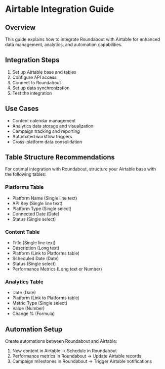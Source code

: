 
# Airtable Integration Guide

## Overview
This guide explains how to integrate Roundabout with Airtable for enhanced data management, analytics, and automation capabilities.

## Integration Steps
1. Set up Airtable base and tables
2. Configure API access
3. Connect to Roundabout
4. Set up data synchronization
5. Test the integration

## Use Cases
- Content calendar management
- Analytics data storage and visualization
- Campaign tracking and reporting
- Automated workflow triggers
- Cross-platform data consolidation

## Table Structure Recommendations
For optimal integration with Roundabout, structure your Airtable base with the following tables:

### Platforms Table
- Platform Name (Single line text)
- API Key (Single line text)
- Platform Type (Single select)
- Connected Date (Date)
- Status (Single select)

### Content Table
- Title (Single line text)
- Description (Long text)
- Platform (Link to Platforms table)
- Scheduled Date (Date)
- Status (Single select)
- Performance Metrics (Long text or Number)

### Analytics Table
- Date (Date)
- Platform (Link to Platforms table)
- Metric Type (Single select)
- Value (Number)
- Change % (Formula)

## Automation Setup
Create automations between Roundabout and Airtable:
1. New content in Airtable → Schedule in Roundabout
2. Performance metrics in Roundabout → Update Airtable records
3. Campaign milestones in Roundabout → Trigger Airtable notifications
